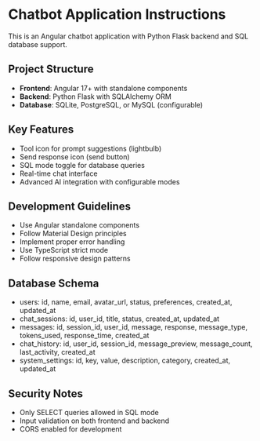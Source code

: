 <!-- Use this file to provide workspace-specific custom instructions to Copilot. For more details, visit https://code.visualstudio.com/docs/copilot/copilot-customization#_use-a-githubcopilotinstructionsmd-file -->

# Chatbot Application Instructions

This is an Angular chatbot application with Python Flask backend and SQL database support.

## Project Structure
- **Frontend**: Angular 17+ with standalone components
- **Backend**: Python Flask with SQLAlchemy ORM
- **Database**: SQLite, PostgreSQL, or MySQL (configurable)

## Key Features
- Tool icon for prompt suggestions (lightbulb)
- Send response icon (send button)
- SQL mode toggle for database queries
- Real-time chat interface
- Advanced AI integration with configurable modes

## Development Guidelines
- Use Angular standalone components
- Follow Material Design principles
- Implement proper error handling
- Use TypeScript strict mode
- Follow responsive design patterns

## Database Schema
- users: id, name, email, avatar_url, status, preferences, created_at, updated_at
- chat_sessions: id, user_id, title, status, created_at, updated_at
- messages: id, session_id, user_id, message, response, message_type, tokens_used, response_time, created_at
- chat_history: id, user_id, session_id, message_preview, message_count, last_activity, created_at
- system_settings: id, key, value, description, category, created_at, updated_at

## Security Notes
- Only SELECT queries allowed in SQL mode
- Input validation on both frontend and backend
- CORS enabled for development
